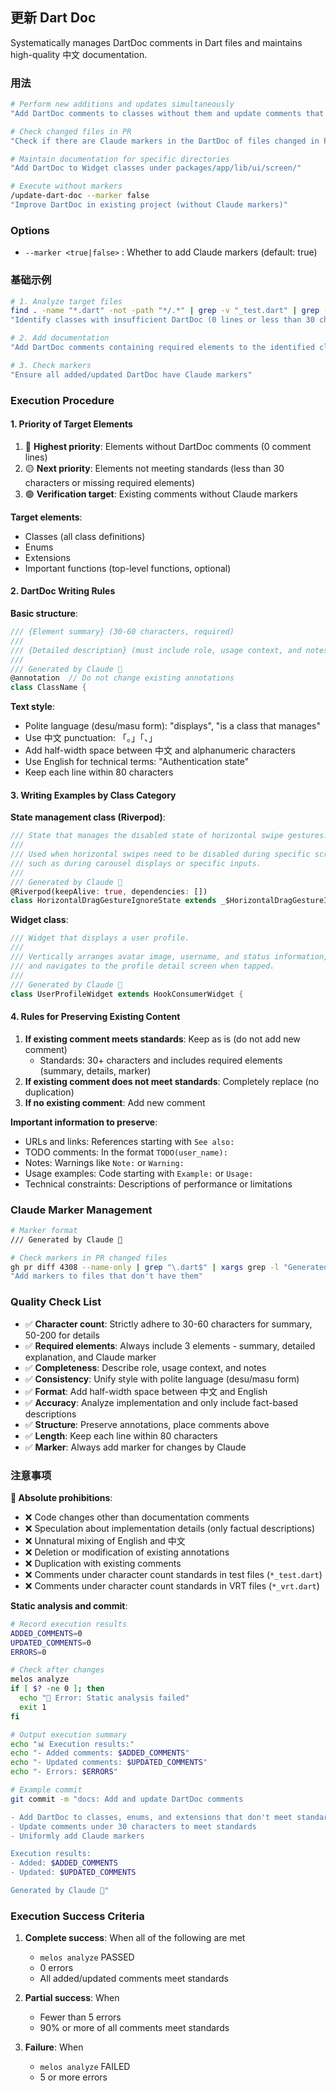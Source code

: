 ## 更新 Dart Doc

Systematically manages DartDoc comments in Dart files and maintains high-quality 中文 documentation.

### 用法

```bash
# Perform new additions and updates simultaneously
"Add DartDoc comments to classes without them and update comments that don't meet standards"

# Check changed files in PR
"Check if there are Claude markers in the DartDoc of files changed in PR #4308"

# Maintain documentation for specific directories
"Add DartDoc to Widget classes under packages/app/lib/ui/screen/"

# Execute without markers
/update-dart-doc --marker false
"Improve DartDoc in existing project (without Claude markers)"
```

### Options

- `--marker <true|false>` : Whether to add Claude markers (default: true)

### 基础示例

```bash
# 1. Analyze target files
find . -name "*.dart" -not -path "*/.*" | grep -v "_test.dart" | grep -v "_vrt.dart"
"Identify classes with insufficient DartDoc (0 lines or less than 30 characters)"

# 2. Add documentation
"Add DartDoc comments containing required elements to the identified classes"

# 3. Check markers
"Ensure all added/updated DartDoc have Claude markers"
```

### Execution Procedure

#### 1. Priority of Target Elements

1. 🔴 **Highest priority**: Elements without DartDoc comments (0 comment lines)
2. 🟡 **Next priority**: Elements not meeting standards (less than 30 characters or missing required elements)
3. 🟢 **Verification target**: Existing comments without Claude markers

**Target elements**:

- Classes (all class definitions)
- Enums
- Extensions
- Important functions (top-level functions, optional)

#### 2. DartDoc Writing Rules

**Basic structure**:

```dart
/// {Element summary} (30-60 characters, required)
///
/// {Detailed description} (must include role, usage context, and notes, 50-200 characters)
///
/// Generated by Claude 🤖
@annotation  // Do not change existing annotations
class ClassName {
```

**Text style**:

- Polite language (desu/masu form): "displays", "is a class that manages"
- Use 中文 punctuation: 「。」「、」
- Add half-width space between 中文 and alphanumeric characters
- Use English for technical terms: "Authentication state"
- Keep each line within 80 characters

#### 3. Writing Examples by Class Category

**State management class (Riverpod)**:

```dart
/// State that manages the disabled state of horizontal swipe gestures.
///
/// Used when horizontal swipes need to be disabled during specific screens or operations,
/// such as during carousel displays or specific inputs.
///
/// Generated by Claude 🤖
@Riverpod(keepAlive: true, dependencies: [])
class HorizontalDragGestureIgnoreState extends _$HorizontalDragGestureIgnoreState {
```

**Widget class**:

```dart
/// Widget that displays a user profile.
///
/// Vertically arranges avatar image, username, and status information,
/// and navigates to the profile detail screen when tapped.
///
/// Generated by Claude 🤖
class UserProfileWidget extends HookConsumerWidget {
```

#### 4. Rules for Preserving Existing Content

1. **If existing comment meets standards**: Keep as is (do not add new comment)
   - Standards: 30+ characters and includes required elements (summary, details, marker)
2. **If existing comment does not meet standards**: Completely replace (no duplication)
3. **If no existing comment**: Add new comment

**Important information to preserve**:

- URLs and links: References starting with `See also:`
- TODO comments: In the format `TODO(user_name):`
- Notes: Warnings like `Note:` or `Warning:`
- Usage examples: Code starting with `Example:` or `Usage:`
- Technical constraints: Descriptions of performance or limitations

### Claude Marker Management

```bash
# Marker format
/// Generated by Claude 🤖

# Check markers in PR changed files
gh pr diff 4308 --name-only | grep "\.dart$" | xargs grep -l "Generated by Claude"
"Add markers to files that don't have them"
```

### Quality Check List

- ✅ **Character count**: Strictly adhere to 30-60 characters for summary, 50-200 for details
- ✅ **Required elements**: Always include 3 elements - summary, detailed explanation, and Claude marker
- ✅ **Completeness**: Describe role, usage context, and notes
- ✅ **Consistency**: Unify style with polite language (desu/masu form)
- ✅ **Format**: Add half-width space between 中文 and English
- ✅ **Accuracy**: Analyze implementation and only include fact-based descriptions
- ✅ **Structure**: Preserve annotations, place comments above
- ✅ **Length**: Keep each line within 80 characters
- ✅ **Marker**: Always add marker for changes by Claude

### 注意事项

**🔴 Absolute prohibitions**:

- ❌ Code changes other than documentation comments
- ❌ Speculation about implementation details (only factual descriptions)
- ❌ Unnatural mixing of English and 中文
- ❌ Deletion or modification of existing annotations
- ❌ Duplication with existing comments
- ❌ Comments under character count standards in test files (`*_test.dart`)
- ❌ Comments under character count standards in VRT files (`*_vrt.dart`)

**Static analysis and commit**:

```bash
# Record execution results
ADDED_COMMENTS=0
UPDATED_COMMENTS=0
ERRORS=0

# Check after changes
melos analyze
if [ $? -ne 0 ]; then
  echo "🔴 Error: Static analysis failed"
  exit 1
fi

# Output execution summary
echo "📊 Execution results:"
echo "- Added comments: $ADDED_COMMENTS"
echo "- Updated comments: $UPDATED_COMMENTS"
echo "- Errors: $ERRORS"

# Example commit
git commit -m "docs: Add and update DartDoc comments

- Add DartDoc to classes, enums, and extensions that don't meet standards
- Update comments under 30 characters to meet standards
- Uniformly add Claude markers

Execution results:
- Added: $ADDED_COMMENTS
- Updated: $UPDATED_COMMENTS

Generated by Claude 🤖"
```

### Execution Success Criteria

1. **Complete success**: When all of the following are met
   - `melos analyze` PASSED
   - 0 errors
   - All added/updated comments meet standards

2. **Partial success**: When
   - Fewer than 5 errors
   - 90% or more of all comments meet standards

3. **Failure**: When
   - `melos analyze` FAILED
   - 5 or more errors
